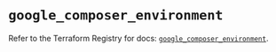 # `google_composer_environment`

Refer to the Terraform Registry for docs: [`google_composer_environment`](https://registry.terraform.io/providers/hashicorp/google/6.43.0/docs/resources/composer_environment).
